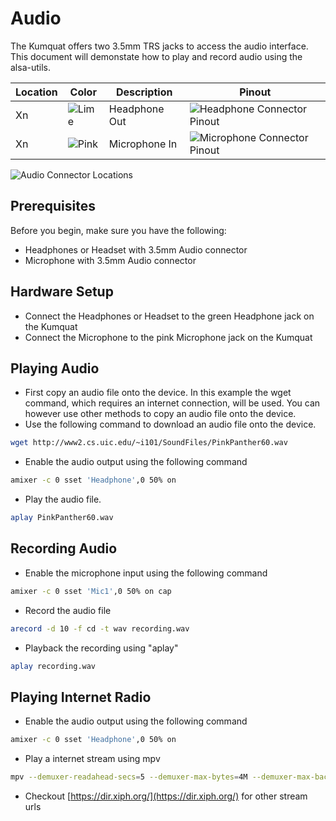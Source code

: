 # Audio

The Kumquat offers two 3.5mm TRS jacks to access the audio interface. This document will demonstate how to play and record audio using the alsa-utils.

| Location | Color                                              | Description   | Pinout                                                 |
| -------- | -------------------------------------------------- | ------------- | ------------------------------------------------------ |
| Xn       | ![Lime](../../img/interfaces/audio/jack-lime.png)  | Headphone Out | ![Headphone Connector Pinout](placeholder_image_link)  |
| Xn       | ![Pink](../../img/interfaces/audio/jack-pink.png)  | Microphone In | ![Microphone Connector Pinout](placeholder_image_link) |

![Audio Connector Locations](placeholder_image_link)

## Prerequisites
Before you begin, make sure you have the following:

- Headphones or Headset with 3.5mm Audio connector
- Microphone with 3.5mm Audio connector

## Hardware Setup

- Connect the Headphones or Headset to the green Headphone jack on the Kumquat
- Connect the Microphone to the pink Microphone jack on the Kumquat

## Playing Audio

- First copy an audio file onto the device. In this example the wget command, which requires an internet connection, will be used. You can however use other methods to copy an audio file onto the device.
- Use the following command to download an audio file onto the device.

```sh
wget http://www2.cs.uic.edu/~i101/SoundFiles/PinkPanther60.wav
```

- Enable the audio output using the following command

```sh
amixer -c 0 sset 'Headphone',0 50% on
```

- Play the audio file.

```sh
aplay PinkPanther60.wav
```

## Recording Audio

- Enable the microphone input using the following command

```sh
amixer -c 0 sset 'Mic1',0 50% on cap
```

- Record the audio file

```sh
arecord -d 10 -f cd -t wav recording.wav
```

- Playback the recording using "aplay"

```sh
aplay recording.wav
```

## Playing Internet Radio

- Enable the audio output using the following command

```sh
amixer -c 0 sset 'Headphone',0 50% on
```

- Play a internet stream using mpv

```sh
mpv --demuxer-readahead-secs=5 --demuxer-max-bytes=4M --demuxer-max-back-bytes=2M --audio-buffer=5 http://radio4.cdm-radio.com:8020/stream-mp3-Chill_autodj
```

- Checkout [https://dir.xiph.org/](https://dir.xiph.org/) for other stream urls